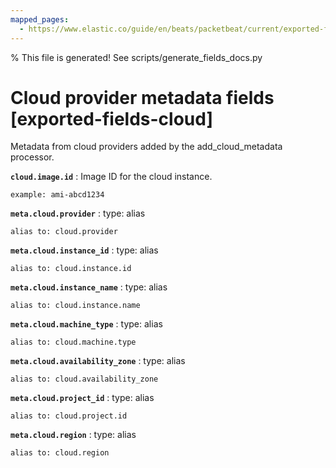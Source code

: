 ```yaml
---
mapped_pages:
  - https://www.elastic.co/guide/en/beats/packetbeat/current/exported-fields-cloud.html
---
```


% This file is generated! See scripts/generate_fields_docs.py

# Cloud provider metadata fields [exported-fields-cloud]

Metadata from cloud providers added by the add_cloud_metadata processor.

**`cloud.image.id`**
:   Image ID for the cloud instance.

    example: ami-abcd1234


**`meta.cloud.provider`**
:   type: alias

    alias to: cloud.provider


**`meta.cloud.instance_id`**
:   type: alias

    alias to: cloud.instance.id


**`meta.cloud.instance_name`**
:   type: alias

    alias to: cloud.instance.name


**`meta.cloud.machine_type`**
:   type: alias

    alias to: cloud.machine.type


**`meta.cloud.availability_zone`**
:   type: alias

    alias to: cloud.availability_zone


**`meta.cloud.project_id`**
:   type: alias

    alias to: cloud.project.id


**`meta.cloud.region`**
:   type: alias

    alias to: cloud.region



